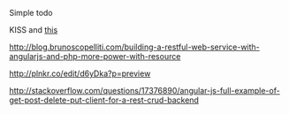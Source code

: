 Simple todo 

KISS and [this](http://slid.es/jdobry/building-large-apps-with-angularjs "http://slid.es/jdobry/building-large-apps-with-angularjs")

http://blog.brunoscopelliti.com/building-a-restful-web-service-with-angularjs-and-php-more-power-with-resource

http://plnkr.co/edit/d6yDka?p=preview

http://stackoverflow.com/questions/17376890/angular-js-full-example-of-get-post-delete-put-client-for-a-rest-crud-backend
